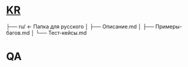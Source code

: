# [KR](https://github.com/Sij1n/KR-QA-Portfilo)
├── ru/                        ← Папка для русского
│   ├── Описание.md
│   ├── Примеры-багов.md
│   └── Тест-кейсы.md
# QA
